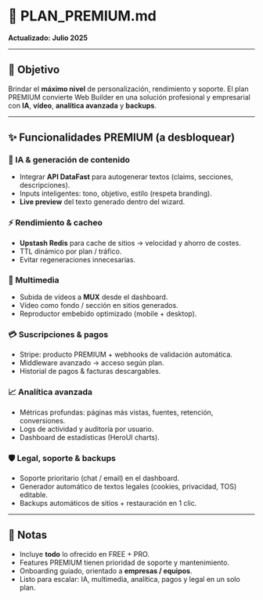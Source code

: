 # 👑 PLAN_PREMIUM.md

**Actualizado:** **Julio 2025**

---

## 🎯 Objetivo

Brindar el **máximo nivel** de personalización, rendimiento y soporte. El plan PREMIUM convierte Web Builder en una solución profesional y empresarial con **IA**, **vídeo**, **analítica avanzada** y **backups**.

---

## ✨ Funcionalidades PREMIUM (a desbloquear)

### 🤖 IA & generación de contenido

- Integrar **API DataFast** para autogenerar textos (claims, secciones, descripciones).
- Inputs inteligentes: tono, objetivo, estilo (respeta branding).
- **Live preview** del texto generado dentro del wizard.

### ⚡ Rendimiento & cacheo

- **Upstash Redis** para cache de sitios → velocidad y ahorro de costes.
- TTL dinámico por plan / tráfico.
- Evitar regeneraciones innecesarias.

### 🎥 Multimedia

- Subida de vídeos a **MUX** desde el dashboard.
- Vídeo como fondo / sección en sitios generados.
- Reproductor embebido optimizado (mobile + desktop).

### 💳 Suscripciones & pagos

- Stripe: producto PREMIUM + webhooks de validación automática.
- Middleware avanzado → acceso según plan.
- Historial de pagos & facturas descargables.

### 📈 Analítica avanzada

- Métricas profundas: páginas más vistas, fuentes, retención, conversiones.
- Logs de actividad y auditoría por usuario.
- Dashboard de estadísticas (HeroUI charts).

### 🛡️ Legal, soporte & backups

- Soporte prioritario (chat / email) en el dashboard.
- Generador automático de textos legales (cookies, privacidad, TOS) editable.
- Backups automáticos de sitios + restauración en 1 clic.

---

## 📝 Notas

- Incluye **todo** lo ofrecido en FREE + PRO.
- Features PREMIUM tienen prioridad de soporte y mantenimiento.
- Onboarding guiado, orientado a **empresas / equipos**.
- Listo para escalar: IA, multimedia, analítica, pagos y legal en un solo plan.
